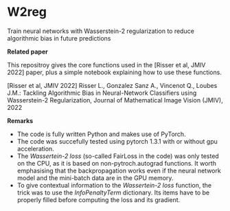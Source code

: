 # W2reg
Train neural networks with Wasserstein-2 regularization to reduce algorithmic bias in future predictions

**Related paper**

This repositroy gives the core functions used in the [Risser et al, JMIV 2022] paper, plus a simple notebook explaining how to use these functions.

[Risser et al, JMIV 2022] Risser L., Gonzalez Sanz A., Vincenot Q., Loubes J.M.: Tackling Algorithmic Bias in Neural-Network Classifiers using Wasserstein-2 Regularization, Journal of Mathematical Image Vision (JMIV), 2022 

**Remarks**

- The code is fully written Python and makes use of PyTorch. 
- The code was succefully tested using pytorch 1.3.1 with or without gpu acceleration.
- The *Wassertein-2 loss* (so-called FairLoss in the code) was only tested on the CPU, as it is based on non-pytroch.autograd functions. It worth emphasising that the backpropagation works even if the neural network model and the mini-batch data are in the GPU memory.
- To give contextual information to the *Wassertein-2 loss* function, the trick was to use the *InfoPenaltyTerm* dictionary. Its items have to be properly filled before computing the loss and its gradient. 
